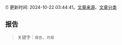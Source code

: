 :alarm_clock: 更新时间: 2024-10-22 03:44:41。[文章来源](/README.md)、[文章分类](/TAGS.md)

## 报告


> 关键字：`报告`、`月报`



